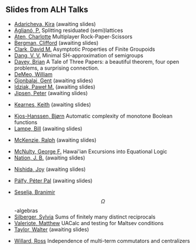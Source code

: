 ## Slides from ALH Talks

- [Adaricheva, Kira](slides/adaricheva.pdf) (awaiting slides) 
  <!-- Well known and little known Nation -->
- [Aglianó, P.](slides/agliano.pdf) Splitting residuated (semi)lattices
- [Aten, Charlotte](slides/aten.pdf) Multiplayer Rock-Paper-Scissors
- [Bergman, Clifford](slides/bergman.pdf) (awaiting slides)
  <!-- Joins and Maltsev Products of Congruence Permutable Varieties -->
- [Clark, David M.](slides/clark.pdf) Asymptotic Properties of Finite Groupoids
- [Dang, V. V.](slides/dang.pdf) Minimal SH-approximation of semigroups
- [Davey, Brian](slides/davey.pdf) A Tale of Three Papers:
a beautiful theorem, four open problems,
a surprising connection.
- [DeMeo, William](http://latticetheory.org)
- [Gjonbalaj, Gent](slides/gjonbalaj.pdf) (awaiting slides) 
  <!-- Description of the closure operator for a convex geometry of convex dimension two -->
- [Idziak, Paweł M.](slides/idziak.pdf)  (awaiting slides) 
  <!-- Solving Equations -- kith and kin -->
- [Jipsen, Peter](slides/jipsen.pdf)  (awaiting slides) 
<!-- Greatest Hits of the Hawaiian Legends of Universal Algebra and Lattice Theory -->
- [Kearnes, Keith](slides/kearnes.pdf)  (awaiting slides) 
<!-- Is supernilpotence super nilpotence? -->
- [Kjos-Hanssen, Bjørn](slides/kjos-hanssen.pdf) Automatic complexity of monotone Boolean functions
- [Lampe, Bill](slides/lampe.pdf) (awaiting slides) 
 <!-- Revisiting Grätzer-Schmidt -->
- [McKenzie, Ralph](slides/mckenzie.pdf)  (awaiting slides) 
<!-- Lattice Theory in Hawaii:  Bill, JB and Ralph -->
- [McNulty, George F.](slides/mcnulty.pdf) Hawai'ian Excursions into Equational Logic
- [Nation, J. B.](slides/nation.pdf)  (awaiting slides) 
<!-- Extending partial projective planes -->
- [Nishida, Joy](slides/nishida.pdf)  (awaiting slides) 
<!-- Primer of Quasivariety Lattices -->
- [Pálfy, Péter Pal](slides/palfy.pdf)  (awaiting slides) 
<!-- The role of twisted wreath products in the finite congruence lattice problem -->
- [Seselja, Branimir](slides/seselja.pdf) $$\Omega$$-algebras
- [Silberger, Sylvia](slides/silberger.pdf) Sums of finitely many distinct reciprocals
- [Valeriote, Matthew](slides/valeriote.pdf) UACalc and testing for Maltsev conditions
- [Taylor, Walter](slides/taylor.pdf)  (awaiting slides) 
 <!-- Some two-dimensional lattices that fail distributivity or fail modularity and some other laws -->
- [Willard, Ross](slides/willard.pdf) Independence of multi-term commutators and centralizers
